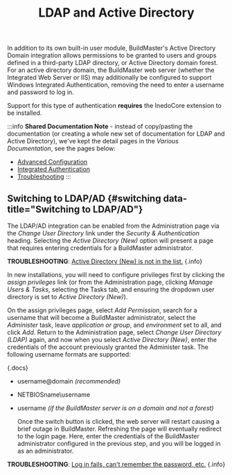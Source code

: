 ﻿---
title: LDAP and Active Directory
keywords: buildmaster, ldap
sequence: 100
---

In addition to its own built-in user module, BuildMaster's Active Directory Domain integration allows permissions to be granted to users and groups defined in a third-party LDAP directory, or Active Directory domain forest. For an active directory domain, the BuildMaster web server (whether the Integrated Web Server or IIS) may additionally be configured to support Windows Integrated Authentication, removing the need to enter a username and password to log in.

Support for this type of authentication **requires** the InedoCore extension to be installed.

:::info
**Shared Documentation Note** - instead of copy/pasting the documentation (or creating a whole new set of documentation for LDAP and Active Directory), we've kept the detail pages in the *Various Documentation*, see the pages below:

- [Advanced Configuration](/support/documentation/various/ldap/advanced)
- [Integrated Authentication](/support/documentation/various/ldap/integrated-authentication)
- [Troubleshooting](/support/documentation/various/ldap/troubleshooting)
:::

## Switching to LDAP/AD {#switching data-title="Switching to LDAP/AD"}

The LDAP/AD integration can be enabled from the Administration page via the *Change User Directory* link under the *Security & Authentication* heading. Selecting the *Active Directory (New)* option will present a page that requires entering credentials for a BuildMaster administrator.

**TROUBLESHOOTING**: [Active Directory (New) is not in the list.](/support/documentation/various/ldap/troubleshooting#active-directory-new) {.info}

In new installations, you will need to configure privileges first by clicking the *assign privileges* link (or from the Administration page, clicking *Manage Users & Tasks*, selecting the Tasks tab, and ensuring the dropdown user directory is set to *Active Directory (New)*).

On the assign privileges page, select *Add Permission*, search for a username that will become a BuildMaster administrator, select the *Administer* task, leave *application or group*, and *environment* set to all, and click *Add*. Return to the Administration page, select *Change User Directory (LDAP)* again, and now when you select *Active Directory (New)*, enter the credentials of the account previously granted the Administer task. The following username formats are supported:

{.docs}
- username@domain *(recommended)*
- NETBIOSname\username
- username *(if the BuildMaster server is on a domain and not a forest)*

  Once the switch button is clicked, the web server will restart causing a brief outage in BuildMaster. Refreshing the page will eventually redirect to the login page. Here, enter the credentials of the BuildMaster administrator configured in the previous step, and you will be logged in as an administrator.

**TROUBLESHOOTING**: [Log in fails, can't remember the password, etc.](/support/documentation/various/ldap/troubleshooting#locked-out) {.info}
